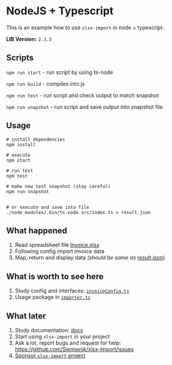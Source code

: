 # NodeJS + Typescript

This is an example how to use `xlsx-import` in node + typescript.

**LIB Version:** `2.3.3`
    
## Scripts

`npm run start` - run script by using ts-node

`npm run build` - compiles into js

`npm run test` - run script and check output to match snapshot

`npm run snapshot` - run script and save output into snapshot file

## Usage

```shell script
# install dependencies
npm install

# execute
npm start

# run test
npm test

# make new test snapshot (stay careful)
npm run snapshot


# or execute and save into file
./node_modules/.bin/ts-node src/index.ts > result.json
```

## What happened

1. Read spreadsheet file [Invoice.xlsx](invoice.xlsx)
2. Following config import invoice data
3. Map, return and display data _(should be same as [result.json](result.json))_.

## What is worth to see here

1. Study config and interfaces: [`invoiceConfig.ts`](src/configs/invoiceConfig.ts)
2. Usage package in [`importer.ts`](src/importer.ts)

## What later

1. Study documentation: [docs](./../../README.md)
2. Start using `xlsx-import` in your project
3. Ask a lot, report bugs and request for help: <https://github.com/Siemienik/xlsx-import/issues>
4. [Sponsor `xlsx-import` project](https://github.com/sponsors/Siemienik)
